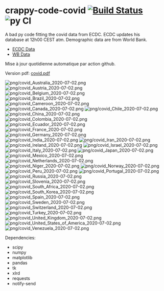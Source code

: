 # crappy-code-covid [![Build Status](https://cloud.drone.io/api/badges/a-lemonnier/crappy-code-covid/status.svg)](https://cloud.drone.io/a-lemonnier/crappy-code-covid) ![py CI](https://github.com/a-lemonnier/crappy-code-covid/workflows/py%20CI/badge.svg)
 
A bad py code fitting the covid data from ECDC. ECDC updates his database at 12h00 CEST atm. Demographic data are from World Bank.
 
- [ECDC Data](https://www.ecdc.europa.eu/en/publications-data/download-todays-data-geographic-distribution-covid-19-cases-worldwide)
- [WB Data](https://data.worldbank.org/indicator/sp.pop.totl)
 
 
Mise à jour quotidienne automatique par action github.
 
Version pdf: [covid.pdf](https://github.com/a-lemonnier/crappy-code-covid/raw/master/covid.pdf)
 
![png/covid_Australia_2020-07-02.png](png/covid_Australia_2020-07-02.png)
![png/covid_Austria_2020-07-02.png](png/covid_Austria_2020-07-02.png)
![png/covid_Belgium_2020-07-02.png](png/covid_Belgium_2020-07-02.png)
![png/covid_Brazil_2020-07-02.png](png/covid_Brazil_2020-07-02.png)
![png/covid_Cameroon_2020-07-02.png](png/covid_Cameroon_2020-07-02.png)
![png/covid_Canada_2020-07-02.png](png/covid_Canada_2020-07-02.png)
![png/covid_Chile_2020-07-02.png](png/covid_Chile_2020-07-02.png)
![png/covid_China_2020-07-02.png](png/covid_China_2020-07-02.png)
![png/covid_Colombia_2020-07-02.png](png/covid_Colombia_2020-07-02.png)
![png/covid_Ecuador_2020-07-02.png](png/covid_Ecuador_2020-07-02.png)
![png/covid_France_2020-07-02.png](png/covid_France_2020-07-02.png)
![png/covid_Germany_2020-07-02.png](png/covid_Germany_2020-07-02.png)
![png/covid_India_2020-07-02.png](png/covid_India_2020-07-02.png)
![png/covid_Iran_2020-07-02.png](png/covid_Iran_2020-07-02.png)
![png/covid_Ireland_2020-07-02.png](png/covid_Ireland_2020-07-02.png)
![png/covid_Israel_2020-07-02.png](png/covid_Israel_2020-07-02.png)
![png/covid_Italy_2020-07-02.png](png/covid_Italy_2020-07-02.png)
![png/covid_Japan_2020-07-02.png](png/covid_Japan_2020-07-02.png)
![png/covid_Mexico_2020-07-02.png](png/covid_Mexico_2020-07-02.png)
![png/covid_Netherlands_2020-07-02.png](png/covid_Netherlands_2020-07-02.png)
![png/covid_Niger_2020-07-02.png](png/covid_Niger_2020-07-02.png)
![png/covid_Norway_2020-07-02.png](png/covid_Norway_2020-07-02.png)
![png/covid_Peru_2020-07-02.png](png/covid_Peru_2020-07-02.png)
![png/covid_Portugal_2020-07-02.png](png/covid_Portugal_2020-07-02.png)
![png/covid_Russia_2020-07-02.png](png/covid_Russia_2020-07-02.png)
![png/covid_Slovenia_2020-07-02.png](png/covid_Slovenia_2020-07-02.png)
![png/covid_South_Africa_2020-07-02.png](png/covid_South_Africa_2020-07-02.png)
![png/covid_South_Korea_2020-07-02.png](png/covid_South_Korea_2020-07-02.png)
![png/covid_Spain_2020-07-02.png](png/covid_Spain_2020-07-02.png)
![png/covid_Sweden_2020-07-02.png](png/covid_Sweden_2020-07-02.png)
![png/covid_Switzerland_2020-07-02.png](png/covid_Switzerland_2020-07-02.png)
![png/covid_Turkey_2020-07-02.png](png/covid_Turkey_2020-07-02.png)
![png/covid_United_Kingdom_2020-07-02.png](png/covid_United_Kingdom_2020-07-02.png)
![png/covid_United_States_of_America_2020-07-02.png](png/covid_United_States_of_America_2020-07-02.png)
![png/covid_Venezuela_2020-07-02.png](png/covid_Venezuela_2020-07-02.png)
 
Dependencies:
- scipy
- numpy
- matplotlib
- pandas
- tk
- xlrd
- requests
- notify-send
